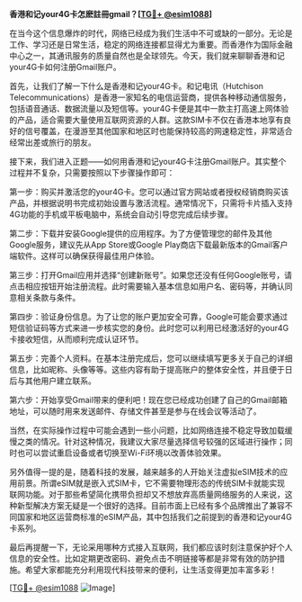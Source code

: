 **香港和记your4G卡怎麽註冊gmail？[[TG💪+ @esim1088](https://t.me/s/esim1088)]**

在当今这个信息爆炸的时代，网络已经成为我们生活中不可或缺的一部分。无论是工作、学习还是日常生活，稳定的网络连接都显得尤为重要。而香港作为国际金融中心之一，其通讯服务的质量自然也是全球领先。今天，我们就来聊聊香港和记your4G卡如何注册Gmail账户。

首先，让我们了解一下什么是香港和记your4G卡。和记电讯（Hutchison Telecommunications）是香港一家知名的电信运营商，提供各种移动通信服务，包括语音通话、数据流量以及短信等。your4G卡便是其中一款主打高速上网体验的产品，适合需要大量使用互联网资源的人群。这款SIM卡不仅在香港本地享有良好的信号覆盖，在漫游至其他国家和地区时也能保持较高的网速稳定性，非常适合经常出差或旅行的朋友。

接下来，我们进入正题——如何用香港和记your4G卡注册Gmail账户。其实整个过程并不复杂，只需要按照以下步骤操作即可：

第一步：购买并激活您的your4G卡。您可以通过官方网站或者授权经销商购买该产品，并根据说明书完成初始设置与激活流程。通常情况下，只需将卡片插入支持4G功能的手机或平板电脑中，系统会自动引导您完成后续步骤。

第二步：下载并安装Google提供的应用程序。为了方便管理您的邮件及其他Google服务，建议先从App Store或Google Play商店下载最新版本的Gmail客户端软件。这样可以确保获得最佳用户体验。

第三步：打开Gmail应用并选择“创建新账号”。如果您还没有任何Google账号，请点击相应按钮开始注册流程。此时需要输入基本信息如用户名、密码等，并确认同意相关条款与条件。

第四步：验证身份信息。为了让您的账户更加安全可靠，Google可能会要求通过短信验证码等方式来进一步核实您的身份。此时您可以利用已经激活好的your4G卡接收短信，从而顺利完成认证环节。

第五步：完善个人资料。在基本注册完成后，您可以继续填写更多关于自己的详细信息，比如昵称、头像等等。这些内容有助于提高账户的整体安全性，并且便于日后与其他用户建立联系。

第六步：开始享受Gmail带来的便利吧！现在您已经成功创建了自己的Gmail邮箱地址，可以随时用来发送邮件、存储文件甚至是参与在线会议等活动了。

当然，在实际操作过程中可能会遇到一些小问题，比如网络连接不稳定导致加载缓慢之类的情况。针对这种情况，我建议大家尽量选择信号较强的区域进行操作；同时也可以尝试重启设备或者切换至Wi-Fi环境以改善体验效果。

另外值得一提的是，随着科技的发展，越来越多的人开始关注虚拟eSIM技术的应用前景。所谓eSIM就是嵌入式SIM卡，它不需要物理形态的传统SIM卡就能实现联网功能。对于那些希望简化携带负担却又不想放弃高质量网络服务的人来说，这种新型解决方案无疑是一个很好的选择。目前市面上已经有多个品牌推出了兼容不同国家和地区运营商标准的eSIM产品，其中包括我们之前提到的香港和记your4G卡系列。

最后再提醒一下，无论采用哪种方式接入互联网，我们都应该时刻注意保护好个人信息的安全性。比如定期更改密码、避免点击不明链接等都是非常有效的防护措施。希望大家都能充分利用现代科技带来的便利，让生活变得更加丰富多彩！

[[TG💪+ @esim1088](https://t.me/s/esim1088) ![Image](https://i.postimg.cc/4NQfJmqS/Snipaste-2025-05-13-00-14-12.png)]
